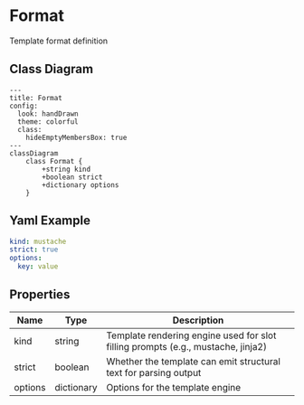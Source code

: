 # Format

Template format definition

## Class Diagram

```mermaid
---
title: Format
config:
  look: handDrawn
  theme: colorful
  class:
    hideEmptyMembersBox: true
---
classDiagram
    class Format {
        +string kind
        +boolean strict
        +dictionary options
    }
```

## Yaml Example

```yaml
kind: mustache
strict: true
options:
  key: value

```

## Properties

| Name | Type | Description |
| ---- | ---- | ----------- |
| kind | string | Template rendering engine used for slot filling prompts (e.g., mustache, jinja2)  |
| strict | boolean | Whether the template can emit structural text for parsing output  |
| options | dictionary | Options for the template engine  |
